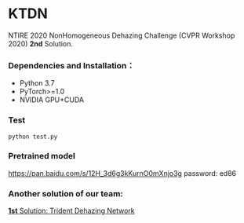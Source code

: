 # KTDN
NTIRE 2020 NonHomogeneous Dehazing Challenge (CVPR Workshop 2020)  **2nd** Solution.

### Dependencies and Installation：

- Python 3.7
- PyTorch>=1.0
- NVIDIA GPU+CUDA

### Test

```
python test.py
```

### Pretrained model

https://pan.baidu.com/s/12H_3d6g3kKurnO0mXnjo3g  password: ed86

###  Another solution of our team: 

[**1st** Solution: Trident Dehazing Network](https://github.com/lj1995-computer-vision/Trident-Dehazing-Network )

